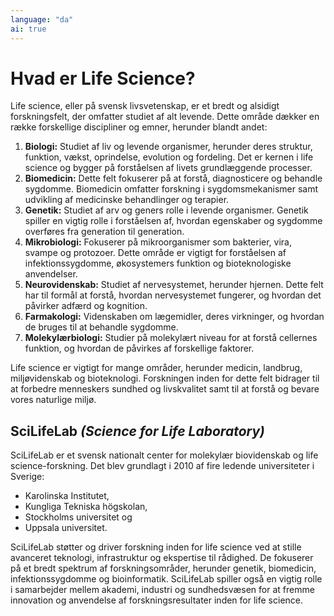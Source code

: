 ```yaml
---
language: "da"
ai: true
---
```

# Hvad er Life Science?

Life science, eller på svensk livsvetenskap, er et bredt og alsidigt forskningsfelt, der omfatter studiet af alt levende. Dette område dækker en række forskellige discipliner og emner, herunder blandt andet:

1. **Biologi:** Studiet af liv og levende organismer, herunder deres struktur, funktion, vækst, oprindelse, evolution og fordeling. Det er kernen i life science og bygger på forståelsen af livets grundlæggende processer.
2. **Biomedicin:** Dette felt fokuserer på at forstå, diagnosticere og behandle sygdomme. Biomedicin omfatter forskning i sygdomsmekanismer samt udvikling af medicinske behandlinger og terapier.
3. **Genetik:** Studiet af arv og geners rolle i levende organismer. Genetik spiller en vigtig rolle i forståelsen af, hvordan egenskaber og sygdomme overføres fra generation til generation.
4. **Mikrobiologi:** Fokuserer på mikroorganismer som bakterier, vira, svampe og protozoer. Dette område er vigtigt for forståelsen af infektionssygdomme, økosystemers funktion og bioteknologiske anvendelser.
5. **Neurovidenskab:** Studiet af nervesystemet, herunder hjernen. Dette felt har til formål at forstå, hvordan nervesystemet fungerer, og hvordan det påvirker adfærd og kognition.
6. **Farmakologi:** Videnskaben om lægemidler, deres virkninger, og hvordan de bruges til at behandle sygdomme.
7. **Molekylærbiologi:** Studier på molekylært niveau for at forstå cellernes funktion, og hvordan de påvirkes af forskellige faktorer.

Life science er vigtigt for mange områder, herunder medicin, landbrug, miljøvidenskab og bioteknologi. Forskningen inden for dette felt bidrager til at forbedre menneskers sundhed og livskvalitet samt til at forstå og bevare vores naturlige miljø.

## SciLifeLab _(Science for Life Laboratory)_

SciLifeLab er et svensk nationalt center for molekylær biovidenskab og life science-forskning. Det blev grundlagt i 2010 af fire ledende universiteter i Sverige:

- Karolinska Institutet,
- Kungliga Tekniska högskolan,
- Stockholms universitet og
- Uppsala universitet.

SciLifeLab støtter og driver forskning inden for life science ved at stille avanceret teknologi, infrastruktur og ekspertise til rådighed. De fokuserer på et bredt spektrum af forskningsområder, herunder genetik, biomedicin, infektionssygdomme og bioinformatik. SciLifeLab spiller også en vigtig rolle i samarbejder mellem akademi, industri og sundhedsvæsen for at fremme innovation og anvendelse af forskningsresultater inden for life science.